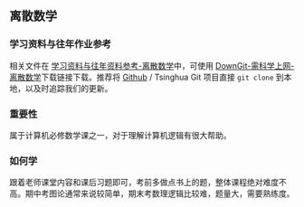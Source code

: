 ## 离散数学

### 学习资料与往年作业参考

相关文件在 [学习资料与往年资料参考-离散数学](https://github.com/Open-DA/OpenDA/tree/main/A_%E5%9F%BA%E7%A1%80%E8%AF%BE%E7%A8%8B/%E7%A6%BB%E6%95%A3%E6%95%B0%E5%AD%A6)中，可使用 [DownGit-需科学上网-离散数学](https://tool.mkblog.cn/downgit/#/home?url=https://github.com/Open-DA/OpenDA/tree/main/A_%E5%9F%BA%E7%A1%80%E8%AF%BE%E7%A8%8B/%E7%A6%BB%E6%95%A3%E6%95%B0%E5%AD%A6)下载链接下载。推荐将 [Github](https://github.com/Open-DA/OpenDA) / Tsinghua Git 项目直接 `git clone` 到本地，以及时追踪我们的更新。

### 重要性

属于计算机必修数学课之一，对于理解计算机逻辑有很大帮助。

### 如何学

跟着老师课堂内容和课后习题即可，考前多做点书上的题，整体课程绝对难度不高。期中考图论通常来说较简单，期末考数理逻辑比较难，题量大，需要熟练度。